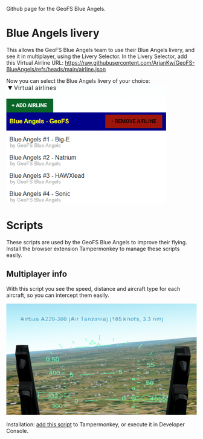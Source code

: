 Github page for the GeoFS Blue Angels.

# Blue Angels livery
This allows the GeoFS Blue Angels team to use their Blue Angels livery, and see it in multiplayer, using the Livery Selector.
In the Livery Selector, add this Virtual Airline URL: https://raw.githubusercontent.com/ArjanKw/GeoFS-BlueAngels/refs/heads/main/airline.json

Now you can select the Blue Angels livery of your choice:
![Virtual airline](virtual-airline.png)

# Scripts
These scripts are used by the GeoFS Blue Angels to improve their flying. Install the browser extension Tampermonkey to manage these scripts easily.

## Multiplayer info
With this script you see the speed, distance and aircraft type for each aircraft, so you can intercept them easily.

![See multiplayer info](multiplayer-info.png)

Installation: [add this script](https://raw.githubusercontent.com/ArjanKw/GeoFS-BlueAngels/refs/heads/main/Scripts/multiplayer-info.js) to Tampermonkey, or execute it in Developer Console.